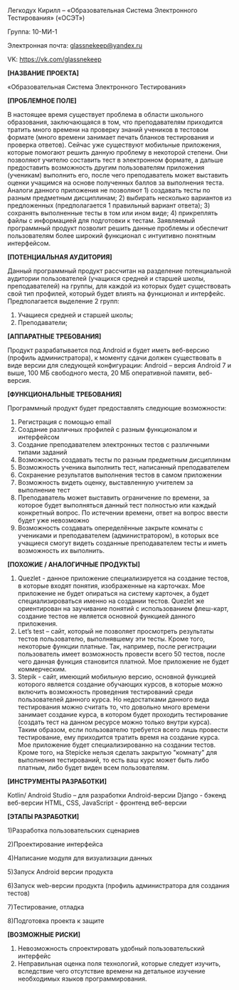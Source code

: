 Легкодух Кирилл – «Образовательная Система Электронного Тестирования» («ОСЭТ»)

Группа: 10-МИ-1

Электронная почта: glassnekeep@yandex.ru

VK: https://vk.com/glassnekeep

**[НАЗВАНИЕ ПРОЕКТА]**

«Образовательная Система Электронного Тестирования»

**[ПРОБЛЕМНОЕ ПОЛЕ]**

В настоящее время существует проблема в области школьного образования, заключающаяся в том, что преподавателям приходится тратить много времени на проверку знаний учеников в тестовом формате (много времени занимает печать бланков тестирования и проверка ответов). Сейчас уже существуют мобильные приложения, которые помогают решить данную проблему в некоторой степени. Они позволяют учителю составить тест в электронном формате, а дальше предоставить возможность другим пользователям приложения (ученикам) выполнить его, после чего преподаватель может выставить оценки учащимся на основе полученных баллов за выполнения теста. Аналоги данного приложения не позволяют 1) создавать тесты по разным предметным дисциплинам; 2) выбирать несколько вариантов из предложенных (предполагается 1 правильный вариант ответа); 3) сохранять выполненные тесты в том или ином виде; 4) прикреплять файлы с информацией для подготовки к тестам. Заявляемый программный продукт позволит решить данные проблемы и обеспечит пользователям более широкий функционал с интуитивно понятным интерфейсом.

**[ПОТЕНЦИАЛЬНАЯ АУДИТОРИЯ]**

Данный программный продукт рассчитан на разделение потенциальной аудитории пользователей (учащихся средней и старшей школы, преподавателей) на группы, для каждой из которых будет существовать свой тип профилей, который будет влиять на функционал и интерфейс.
Предполагается выделение 2 групп:
1)	Учащиеся средней и старшей школы;
2)	Преподаватели;

**[АППАРАТНЫЕ ТРЕБОВАНИЯ]**

Продукт разрабатывается под Android и будет иметь веб-версию (профиль администратора), к моменту сдачи должен существовать в виде версии для следующей конфигурации: Android – версия Android 7 и выше, 100 МБ свободного места, 20 МБ оперативной памяти, веб-версия.

**[ФУНКЦИОНАЛЬНЫЕ ТРЕБОВАНИЯ]**

Программный продукт будет предоставлять следующие возможности:
1)	Регистрация с помощью email
2)	Создание различных профилей с разным функционалом и интерфейсом
3)	Создание преподавателем электронных тестов с различными типами заданий
4)	Возможность создавать тесты по разным предметным дисциплинам
5)	Возможность ученика выполнить тест, написанный преподавателем
6)	Сохранение результатов выполнения тестов  в самом приложении
7)	Возможность видеть оценку, выставленную учителем за выполнение тест
8)	Преподаватель может выставить ограничение по времени, за которое будет выполняться данный тест полностью или каждый конкретный вопрос. По истечении времени, ответ на вопрос ввести будет уже невозможно
9) Возможность создавать опеределённые закрыте комнаты с учениками и преподавателем (администратором), в которых все учащиеся смогут видеть созданные преподавателем тесты и иметь возможность их выполнить.

**[ПОХОЖИЕ / АНАЛОГИЧНЫЕ ПРОДУКТЫ]**

1.	Quezlet - данное приложение специализируется на создание тестов, в которые входят понятия, изображенные на карточках. Мое приложение не будет опираться на систему карточек, а будет специализироваться именно на создании тестов. Quezlet же ориентирован на заучивание понятий с использованием флеш-карт, создание тестов не является основной функцией данного приложения.
2.	Let’s test – сайт, который не позволяет просмотреть результаты тестов пользователю, выполнявшему эти тесты. Кроме того, некоторые функции платные. Так, например, после регистрации пользователь имеет возможность провести всего 50 тестов, после чего данная функция становится платной. Мое приложение не будет коммерческим.
3. Stepik - сайт, имеющий мобильную версию, основной функцией которого является создание обучающих курсов, в которые можно включить возможность проведения тестирований среди пользователей данного курса. Но недостатками данного вида тестирования можно считать то, что довольно много времени занимает создание курса, в котором будет проходить тестирование (создать тест на данном ресурсе можно только внутри курса). Таким образом, если пользователю требуется всего лишь провести тестирование, ему приходится тратить время на создание курса. Мое приложение будет специализированно на создании тестов. Кроме того, на Stepickе нельзя сделать закрытую "комнату" для выполнения тестирований, то есть ваш курс может быть либо платным, либо будет виден всем пользователям.

**[ИНСТРУМЕНТЫ РАЗРАБОТКИ]**

Kotlin/ Android Studio – для разработки Android-версии
Django - бэкенд веб-версии
HTML, CSS, JavaScript - фронтенд веб-версии

**[ЭТАПЫ РАЗРАБОТКИ]**

1)Разработка пользовательских сценариев

2)Проектирование интерфейса

4)Написание модуля для визуализации данных

5)Запуск Android версии продукта

6)Запуск web-версии продукта (профиль администратора для создания тестов)

7)Тестирование, отладка

8)Подготовка проекта к защите

**[ВОЗМОЖНЫЕ РИСКИ]**

1)	Невозможность спроектировать удобный пользовательский интерфейс
2)	Неправильная оценка поля технологий, которые следует изучить, вследствие чего отсутствие времени на детальное изучение необходимых языков программирования.
